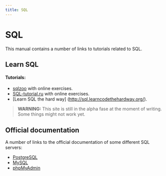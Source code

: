 ```yaml
---
title: SQL
---
```

# SQL
This manual contains a number of links to tutorials related to SQL.

## Learn SQL

#### Tutorials:
 * [sqlzoo](http://sqlzoo.net/wiki/Main_Page) with online exercises.
 * [SQL-tutorial.ru](http://www.sql-tutorial.ru/en/content.html) with online exercises.
 * [Learn SQL the hard way] (http://sql.learncodethehardway.org/). 

> **WARNING:** This site is still in the alpha fase at the moment of writing. Some things might not work yet.

## Official documentation
A number of links to the official documentation of some different SQL servers:
* [PostgreSQL](https://www.postgresql.org/docs/current/static/index.html)
* [MySQL](http://dev.mysql.com/doc/refman/5.7/en/)
* [phpMyAdmin](http://docs.phpmyadmin.net/en/latest/)